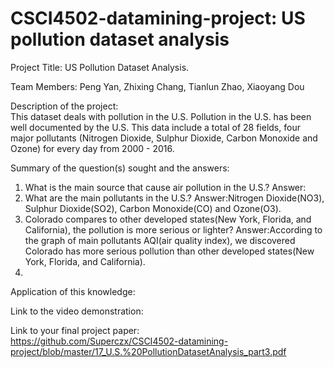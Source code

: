 # CSCI4502-datamining-project: US pollution dataset analysis
Project Title: US Pollution Dataset Analysis.</br>

Team Members: Peng Yan, Zhixing Chang, Tianlun Zhao, Xiaoyang Dou </br>

Description of the project:</br>
This dataset deals with pollution in the U.S. Pollution in the U.S. has been well documented by the U.S. This data include a total of 28 fields, four major pollutants (Nitrogen Dioxide, Sulphur Dioxide, Carbon Monoxide and Ozone) for every day from 2000 - 2016. </br>

Summary of the question(s) sought and the answers:</br>
1. What is the main source that cause air pollution in the U.S.?
Answer:
2. What are the main pollutants in the U.S.?
Answer:Nitrogen Dioxide(NO3), Sulphur Dioxide(SO2), Carbon Monoxide(CO) and Ozone(O3).
3. Colorado compares to other developed states(New York, Florida, and California), the pollution is more serious or lighter?
Answer:According to the graph of main pollutants AQI(air quality index), we discovered Colorado has more serious pollution than other developed states(New York, Florida, and California).
4.


Application of this knowledge:</br>

Link to the video demonstration:</br>

Link to your final project paper:</br>
https://github.com/Superczx/CSCI4502-datamining-project/blob/master/17_U.S.%20PollutionDatasetAnalysis_part3.pdf
